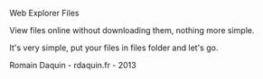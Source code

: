 Web Explorer Files

View files online without downloading them, nothing more simple.

It's very simple, put your files in files folder and let's go.

Romain Daquin - rdaquin.fr - 2013
